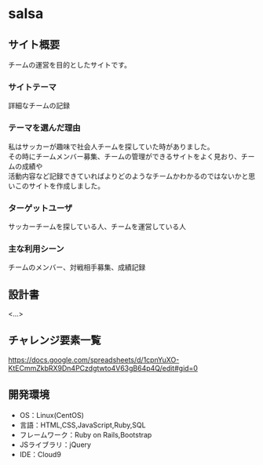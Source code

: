 # salsa

## サイト概要
チームの運営を目的としたサイトです。

### サイトテーマ
詳細なチームの記録

### テーマを選んだ理由
私はサッカーが趣味で社会人チームを探していた時がありました。<br>
その時にチームメンバー募集、チームの管理ができるサイトをよく見おり、チームの成績や<br>
活動内容など記録できていればよりどのようなチームかわかるのではないかと思いこのサイトを作成しました。



### ターゲットユーザ
サッカーチームを探している人、チームを運営している人

### 主な利用シーン
チームのメンバー、対戦相手募集、成績記録

## 設計書
<...>

## チャレンジ要素一覧
https://docs.google.com/spreadsheets/d/1cpnYuXO-KtECmmZkbRX9Dn4PCzdgtwto4V63gB64p4Q/edit#gid=0

## 開発環境
- OS：Linux(CentOS)
- 言語：HTML,CSS,JavaScript,Ruby,SQL
- フレームワーク：Ruby on Rails,Bootstrap
- JSライブラリ：jQuery
- IDE：Cloud9

